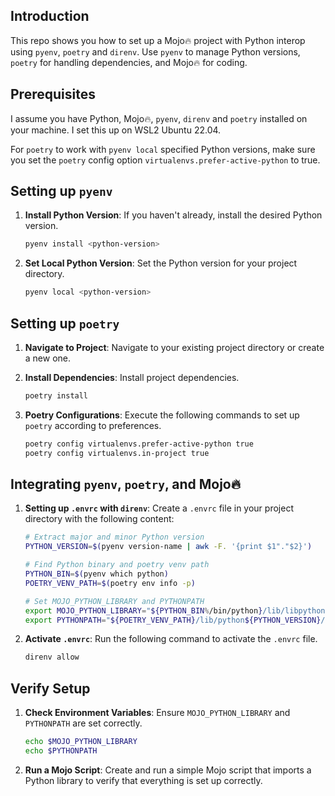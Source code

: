## Introduction

This repo shows you how to set up a Mojo🔥 project with Python interop using `pyenv`, `poetry` and `direnv`. Use `pyenv` to manage Python versions, `poetry` for handling dependencies, and Mojo🔥 for coding.

## Prerequisites

I assume you have Python, Mojo🔥, `pyenv`, `direnv` and `poetry` installed on your machine. I set this up on WSL2 Ubuntu 22.04.

For `poetry` to work with `pyenv local` specified Python versions, make sure you set the `poetry` config option `virtualenvs.prefer-active-python` to true.

## Setting up `pyenv`

1. **Install Python Version**: If you haven't already, install the desired Python version.
    ```bash
    pyenv install <python-version>
    ```

2. **Set Local Python Version**: Set the Python version for your project directory.
    ```bash
    pyenv local <python-version>
    ```

## Setting up `poetry`

1. **Navigate to Project**: Navigate to your existing project directory or create a new one.

2. **Install Dependencies**: Install project dependencies.
    ```bash
    poetry install
    ```

3. **Poetry Configurations**: Execute the following commands to set up `poetry` according to preferences.
    ```bash
    poetry config virtualenvs.prefer-active-python true
    poetry config virtualenvs.in-project true
    ```

## Integrating `pyenv`, `poetry`, and Mojo🔥

1. **Setting up `.envrc` with `direnv`**: Create a `.envrc` file in your project directory with the following content:

    ```bash
    # Extract major and minor Python version
    PYTHON_VERSION=$(pyenv version-name | awk -F. '{print $1"."$2}')

    # Find Python binary and poetry venv path
    PYTHON_BIN=$(pyenv which python)
    POETRY_VENV_PATH=$(poetry env info -p)

    # Set MOJO_PYTHON_LIBRARY and PYTHONPATH
    export MOJO_PYTHON_LIBRARY="${PYTHON_BIN%/bin/python}/lib/libpython${PYTHON_VERSION}.so"
    export PYTHONPATH="${POETRY_VENV_PATH}/lib/python${PYTHON_VERSION}/site-packages"
    ```

2. **Activate `.envrc`**: Run the following command to activate the `.envrc` file.
    ```bash
    direnv allow
    ```

## Verify Setup

1. **Check Environment Variables**: Ensure `MOJO_PYTHON_LIBRARY` and `PYTHONPATH` are set correctly.
    ```bash
    echo $MOJO_PYTHON_LIBRARY
    echo $PYTHONPATH
    ```

2. **Run a Mojo Script**: Create and run a simple Mojo script that imports a Python library to verify that everything is set up correctly.